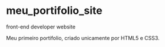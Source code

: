 # meu_portifolio_site
front-end developer website

Meu primeiro portifolio, criado unicamente por HTML5 e CSS3.
